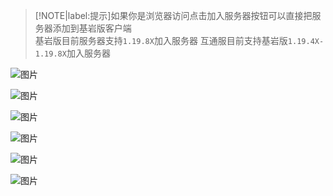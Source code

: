 > [!NOTE|label:提示]如果你是浏览器访问点击加入服务器按钮可以直接把服务器添加到基岩版客户端  
> 基岩版目前服务器支持`1.19.8X`加入服务器
> 互通服目前支持基岩版`1.19.4X-1.19.8X`加入服务器

![图片](https://motdbe.blackbe.work/status_img?host=play.hmmc.top:19132)

![图片](https://motdbe.blackbe.work/status_img?host=play.hmmc.top:19133)

![图片](https://motdbe.blackbe.work/status_img?host=play.hmmc.top:19134)

![图片](https://motdbe.blackbe.work/status_img?host=play.hmmc.top:54056)

![图片](https://motdbe.blackbe.work/status_img?host=play.hmmc.top:25565)

![图片](https://motdbe.blackbe.work/status_img?host=play.hmmc.top:25566)